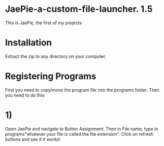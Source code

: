 # JaePie-a-custom-file-launcher. 1.5
This is JaePie, the first of my projects
# Installation
Extract the zip to any directory on your computer.
# Registering Programs
First you need to copy/move the program file into the programs folder. Then you need to do this:
# 1)
Open JaePie and navigate to Button Assignment. Then in File name, type in programs\"whatever your file is called.the file extension". Click on refresh buttons and see if it works!
